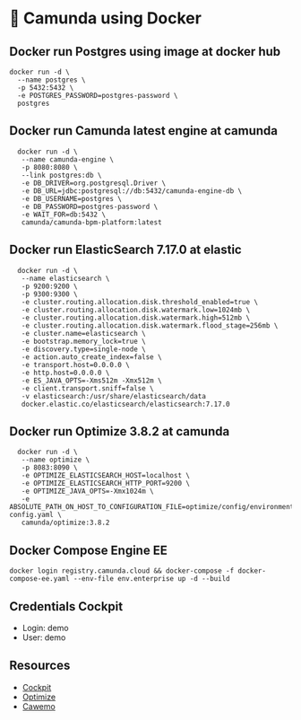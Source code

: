 # 🐋 Camunda using Docker
## Docker run Postgres using image at docker hub
```shell
docker run -d \
  --name postgres \
  -p 5432:5432 \
  -e POSTGRES_PASSWORD=postgres-password \
  postgres
```
## Docker run Camunda latest engine at camunda
```shell
  docker run -d \
   --name camunda-engine \
   -p 8080:8080 \
   --link postgres:db \
   -e DB_DRIVER=org.postgresql.Driver \
   -e DB_URL=jdbc:postgresql://db:5432/camunda-engine-db \
   -e DB_USERNAME=postgres \
   -e DB_PASSWORD=postgres-password \
   -e WAIT_FOR=db:5432 \
   camunda/camunda-bpm-platform:latest
```
## Docker run ElasticSearch 7.17.0 at elastic
```shell
  docker run -d \
   --name elasticsearch \
   -p 9200:9200 \
   -p 9300:9300 \
   -e cluster.routing.allocation.disk.threshold_enabled=true \
   -e cluster.routing.allocation.disk.watermark.low=1024mb \
   -e cluster.routing.allocation.disk.watermark.high=512mb \
   -e cluster.routing.allocation.disk.watermark.flood_stage=256mb \
   -e cluster.name=elasticsearch \
   -e bootstrap.memory_lock=true \
   -e discovery.type=single-node \
   -e action.auto_create_index=false \
   -e transport.host=0.0.0.0 \
   -e http.host=0.0.0.0 \
   -e ES_JAVA_OPTS=-Xms512m -Xmx512m \
   -e client.transport.sniff=false \
   -v elasticsearch:/usr/share/elasticsearch/data
   docker.elastic.co/elasticsearch/elasticsearch:7.17.0
```
## Docker run Optimize 3.8.2 at camunda
```shell
  docker run -d \
   --name optimize \
   -p 8083:8090 \
   -e OPTIMIZE_ELASTICSEARCH_HOST=localhost \
   -e OPTIMIZE_ELASTICSEARCH_HTTP_PORT=9200 \
   -e OPTIMIZE_JAVA_OPTS=-Xmx1024m \
   -e ABSOLUTE_PATH_ON_HOST_TO_CONFIGURATION_FILE=optimize/config/environment-config.yaml \
   camunda/optimize:3.8.2
```
## Docker Compose Engine EE
```shell
docker login registry.camunda.cloud && docker-compose -f docker-compose-ee.yaml --env-file env.enterprise up -d --build
```
## Credentials Cockpit
- Login: demo
- User: demo
## Resources
- [Cockpit](http://localhost:8080/camunda/)
- [Optimize](http://localhost:8083/)
- [Cawemo](#)